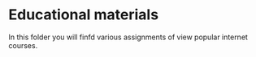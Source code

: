 Educational materials
=====================



In this folder you will finfd various assignments of view popular internet courses.


